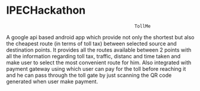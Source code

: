 # IPECHackathon

                                                    TollMe
                                                    
  
A google api based android app which provide not only the shortest but also the cheapest route (in terms of toll tax) between selected source and destination points.
It provides all the routes available between 2 points with all the information regarding toll tax, traffic, distanc and time taken and make user to select the most convenient route for him.
Also integrated with payment gateway using which user can pay for the toll before reaching it and he can pass through the toll gate by just scanning the QR code generated when user make payment. 

